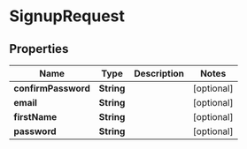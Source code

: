 

# SignupRequest


## Properties

| Name | Type | Description | Notes |
|------------ | ------------- | ------------- | -------------|
|**confirmPassword** | **String** |  |  [optional] |
|**email** | **String** |  |  [optional] |
|**firstName** | **String** |  |  [optional] |
|**password** | **String** |  |  [optional] |



